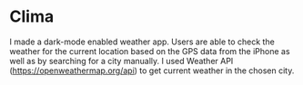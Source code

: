 # Clima
I made a dark-mode enabled weather app. 
Users are able to check the weather for the current location based on the GPS data from the iPhone as well as by searching for a city manually. 
I used Weather API (https://openweathermap.org/api) to get current weather in the chosen city.
